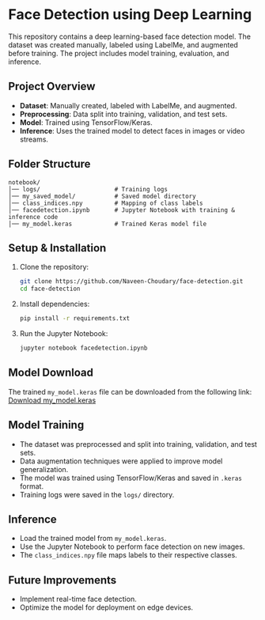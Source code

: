 # Face Detection using Deep Learning

This repository contains a deep learning-based face detection model. The dataset was created manually, labeled using LabelMe, and augmented before training. The project includes model training, evaluation, and inference.

## Project Overview

- **Dataset**: Manually created, labeled with LabelMe, and augmented.
- **Preprocessing**: Data split into training, validation, and test sets.
- **Model**: Trained using TensorFlow/Keras.
- **Inference**: Uses the trained model to detect faces in images or video streams.

## Folder Structure

```
notebook/
│── logs/                     # Training logs
│── my_saved_model/           # Saved model directory
│── class_indices.npy         # Mapping of class labels
│── facedetection.ipynb       # Jupyter Notebook with training & inference code
│── my_model.keras            # Trained Keras model file
```

## Setup & Installation

1. Clone the repository:
   ```sh
   git clone https://github.com/Naveen-Choudary/face-detection.git
   cd face-detection
   ```
2. Install dependencies:
   ```sh
   pip install -r requirements.txt
   ```
3. Run the Jupyter Notebook:
   ```sh
   jupyter notebook facedetection.ipynb
   ```
## Model Download

The trained `my_model.keras` file can be downloaded from the following link:
[Download my_model.keras](https://drive.google.com/file/d/1RDP0myummEsU2yuhoV59CmW5PgwKRx4F/view?usp=sharing)

## Model Training

- The dataset was preprocessed and split into training, validation, and test sets.
- Data augmentation techniques were applied to improve model generalization.
- The model was trained using TensorFlow/Keras and saved in `.keras` format.
- Training logs were saved in the `logs/` directory.

## Inference

- Load the trained model from `my_model.keras`.
- Use the Jupyter Notebook to perform face detection on new images.
- The `class_indices.npy` file maps labels to their respective classes.

## Future Improvements

- Implement real-time face detection.
- Optimize the model for deployment on edge devices.


